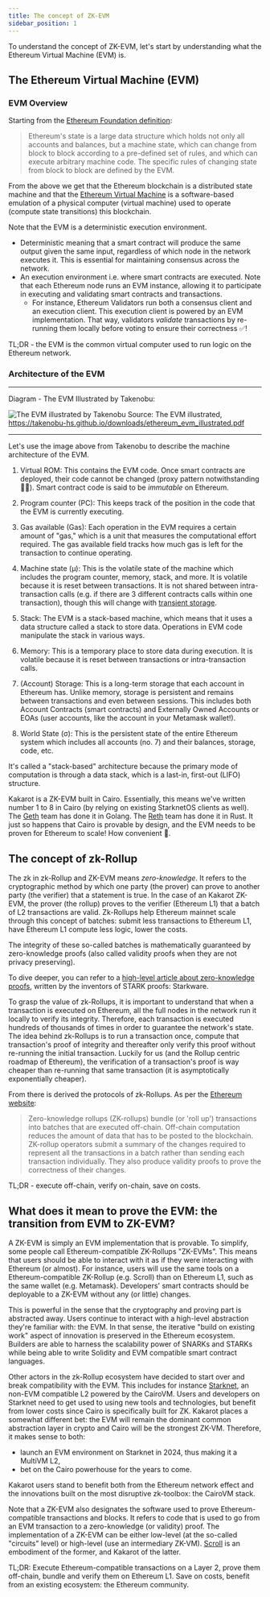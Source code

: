 ```yaml
---
title: The concept of ZK-EVM
sidebar_position: 1
---
```


To understand the concept of ZK-EVM, let's start by understanding what the Ethereum
Virtual Machine (EVM) is.

## The Ethereum Virtual Machine (EVM)

### EVM Overview

Starting from the
[Ethereum Foundation definition](https://ethereum.org/developers/docs/evm#from-ledger-to-state-machine):

> Ethereum's state is a large data structure which holds not only all accounts
> and balances, but a machine state, which can change from block to block
> according to a pre-defined set of rules, and which can execute arbitrary
> machine code. The specific rules of changing state from block to block are
> defined by the EVM.

From the above we get that the Ethereum blockchain is a distributed state
machine and that the
[Ethereum Virtual Machine](https://ethereum.org/developers/docs/evm) is a
software-based emulation of a physical computer (virtual machine) used to
operate (compute state transitions) this blockchain.

Note that the EVM is a deterministic execution environment.

- Deterministic meaning that a smart contract will produce the same output given
  the same input, regardless of which node in the network executes it. This is
  essential for maintaining consensus across the network.
- An execution environment i.e. where smart contracts are executed. Note that
  each Ethereum node runs an EVM instance, allowing it to participate in
  executing and validating smart contracts and transactions.
  - For instance, Ethereum Validators run both a consensus client and an
    execution client. This execution client is powered by an EVM implementation.
    That way, validators _validate_ transactions by re-running them locally
    before voting to ensure their correctness ✅!

TL;DR - the EVM is the common virtual computer used to run logic on the Ethereum
network.

### Architecture of the EVM

---

Diagram - The EVM Illustrated by Takenobu:

![The EVM illustrated by Takenobu](../../../static/diagrams/evm_takenobu.png)
Source: The EVM illustrated,
https://takenobu-hs.github.io/downloads/ethereum_evm_illustrated.pdf

---

Let's use the image above from Takenobu to describe the machine architecture of
the EVM.

1. Virtual ROM: This contains the EVM code. Once smart contracts are deployed,
   their code cannot be changed (proxy pattern notwithstanding 🧑‍🔬). Smart
   contract code is said to be _immutable_ on Ethereum.

2. Program counter (PC): This keeps track of the position in the code that the
   EVM is currently executing.

3. Gas available (Gas): Each operation in the EVM requires a certain amount of
   "gas," which is a unit that measures the computational effort required. The
   gas available field tracks how much gas is left for the transaction to
   continue operating.

4. Machine state (µ): This is the volatile state of the machine which includes
   the program counter, memory, stack, and more. It is volatile because it is
   reset between transactions. It is not shared between intra-transaction calls
   (e.g. if there are 3 different contracts calls within one transaction),
   though this will change with
   [transient storage](https://eips.ethereum.org/EIPS/eip-1153).

5. Stack: The EVM is a stack-based machine, which means that it uses a data
   structure called a stack to store data. Operations in EVM code manipulate the
   stack in various ways.

6. Memory: This is a temporary place to store data during execution. It is
   volatile because it is reset between transactions or intra-transaction calls.

7. (Account) Storage: This is a long-term storage that each account in Ethereum
   has. Unlike memory, storage is persistent and remains between transactions
   and even between sessions. This includes both Account Contracts (smart
   contracts) and Externally Owned Accounts or EOAs (user accounts, like the
   account in your Metamask wallet!).

8. World State (σ): This is the persistent state of the entire Ethereum system
   which includes all accounts (no. 7) and their balances, storage, code, etc.

It's called a "stack-based" architecture because the primary mode of computation
is through a data stack, which is a last-in, first-out (LIFO) structure.

Kakarot is a ZK-EVM built in Cairo. Essentially, this means we've written number
1 to 8 in Cairo (by relying on existing StarknetOS clients as well). The
[Geth](https://geth.ethereum.org/) team has done it in Golang. The
[Reth](https://github.com/paradigmxyz/reth) team has done it in Rust. It just so
happens that Cairo is provable by design, and the EVM needs to be proven for
Ethereum to scale! How convenient 🥕.

## The concept of zk-Rollup

The zk in zk-Rollup and ZK-EVM means _zero-knowledge_. It refers to the
cryptographic method by which one party (the prover) can prove to another party
(the verifier) that a statement is true. In the case of an Kakarot ZK-EVM, the
prover (the rollup) proves to the verifier (Ethereum L1) that a batch of L2
transactions are valid. Zk-Rollups help Ethereum mainnet scale through this
concept of batches: submit less transactions to Ethereum L1, have Ethereum L1
compute less logic, lower the costs.

The integrity of these so-called batches is mathematically guaranteed by
zero-knowledge proofs (also called validity proofs when they are not privacy
preserving).

To dive deeper, you can refer to a
[high-level article about zero-knowledge proofs](https://medium.com/starkware/stark-math-the-journey-begins-51bd2b063c71),
written by the inventors of STARK proofs: Starkware.

To grasp the value of zk-Rollups, it is important to understand that when a
transaction is executed on Ethereum, all the full nodes in the network run it
locally to verify its integrity. Therefore, each transaction is executed
hundreds of thousands of times in order to guarantee the network's state. The
idea behind zk-Rollups is to run a transaction once, compute that transaction's
proof of integrity and thereafter only verify this proof without re-running the
initial transaction. Luckily for us (and the Rollup centric roadmap of
Ethereum), the verification of a transaction's proof is way cheaper than
re-running that same transaction (it is asymptotically exponentially cheaper).

From there is derived the protocols of zk-Rollups. As per the
[Ethereum website](https://ethereum.org/developers/docs/scaling/zk-rollups#what-are-zk-rollups):

> Zero-knowledge rollups (ZK-rollups) bundle (or 'roll up') transactions into
> batches that are executed off-chain. Off-chain computation reduces the amount
> of data that has to be posted to the blockchain. ZK-rollup operators submit a
> summary of the changes required to represent all the transactions in a batch
> rather than sending each transaction individually. They also produce validity
> proofs to prove the correctness of their changes.

TL;DR - execute off-chain, verify on-chain, save on costs.

## What does it mean to prove the EVM: the transition from EVM to ZK-EVM?

A ZK-EVM is simply an EVM implementation that is provable. To simplify, some
people call Ethereum-compatible ZK-Rollups "ZK-EVMs". This means that users
should be able to interact with it as if they were interacting with Ethereum (or
almost). For instance, users will use the same tools on a Ethereum-compatible
ZK-Rollup (e.g. Scroll) than on Ethereum L1, such as the same wallet (e.g.
Metamask). Developers' smart contracts should be deployable to a ZK-EVM without
any (or little) changes.

This is powerful in the sense that the cryptography and proving part is
abstracted away. Users continue to interact with a high-level abstraction
they're familiar with: the EVM. In that sense, the iterative "build on existing
work" aspect of innovation is preserved in the Ethereum ecosystem. Builders are
able to harness the scalability power of SNARKs and STARKs while being able to
write Solidity and EVM compatible smart contract languages.

Other actors in the zk-Rollup ecosystem have decided to start over and break
compatibility with the EVM. This includes for instance
[Starknet](https://www.starknet.io/en), an non-EVM compatible L2 powered by the
CairoVM. Users and developers on Starknet need to get used to using new tools
and technologies, but benefit from lower costs since Cairo is specifically built
for ZK. Kakarot places a somewhat different bet: the EVM will remain the
dominant common abstraction layer in crypto and Cairo will be the strongest
ZK-VM. Therefore, it makes sense to both:

- launch an EVM environment on Starknet in 2024, thus making it a MultiVM L2,
- bet on the Cairo powerhouse for the years to come.

Kakarot users stand to benefit both from the Ethereum network effect and the
innovations built on the most disruptive zk-toolbox: the CairoVM stack.

Note that a ZK-EVM also designates the software used to prove
Ethereum-compatible transactions and blocks. It refers to code that is used to
go from an EVM transaction to a zero-knowledge (or validity) proof. The
implementation of a ZK-EVM can be either low-level (at the so-called "circuits"
level) or high-level (use an intermediary ZK-VM). [Scroll](https://scroll.io/)
is an embodiment of the former, and Kakarot of the latter.

TL;DR: Execute Ethereum-compatible transactions on a Layer 2, prove them
off-chain, bundle and verify them on Ethereum L1. Save on costs, benefit from an
existing ecosystem: the Ethereum community.
